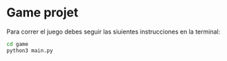 # Game projet

Para correr el juego debes seguir las siuientes instrucciones en la terminal:

```sh
cd game
python3 main.py
``````

